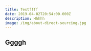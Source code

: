 ```yaml
---
title: Testffff
date: 2019-04-02T20:54:00.000Z
description: Hhhhh
image: /img/about-direct-sourcing.jpg
---
```

## Ggggh
